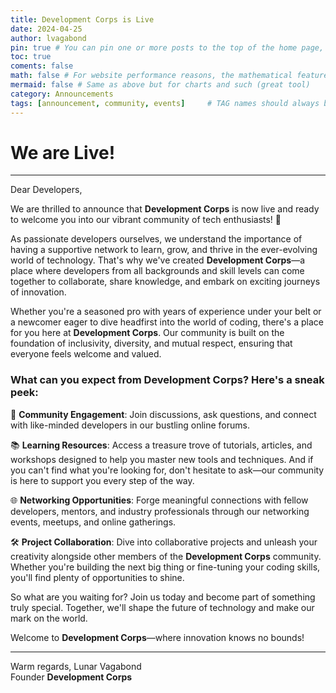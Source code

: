 ```yaml
---
title: Development Corps is Live
date: 2024-04-25
author: lvagabond
pin: true # You can pin one or more posts to the top of the home page, and the fixed posts are sorted in reverse order according to their release date
toc: true
coments: false
math: false # For website performance reasons, the mathematical feature won’t be loaded by default. But it can be enabled
mermaid: false # Same as above but for charts and such (great tool)
category: Announcements
tags: [announcement, community, events]     # TAG names should always be lowercase
---
```


# We are Live!

---

Dear Developers,

We are thrilled to announce that **Development Corps** is now live and ready to welcome you into our vibrant community of tech enthusiasts! 🚀

As passionate developers ourselves, we understand the importance of having a supportive network to learn, grow, and thrive in the ever-evolving world of technology. That's why we've created **Development Corps**—a place where developers from all backgrounds and skill levels can come together to collaborate, share knowledge, and embark on exciting journeys of innovation.

Whether you're a seasoned pro with years of experience under your belt or a newcomer eager to dive headfirst into the world of coding, there's a place for you here at **Development Corps**. Our community is built on the foundation of inclusivity, diversity, and mutual respect, ensuring that everyone feels welcome and valued.

### What can you expect from **Development Corps**? Here's a sneak peek:

🤝 **Community Engagement**: Join discussions, ask questions, and connect with like-minded developers in our bustling online forums.

📚 **Learning Resources**: Access a treasure trove of tutorials, articles, and workshops designed to help you master new tools and techniques. And if you can't find what you're looking for, don't hesitate to ask—our community is here to support you every step of the way.

🌐 **Networking Opportunities**: Forge meaningful connections with fellow developers, mentors, and industry professionals through our networking events, meetups, and online gatherings.

🛠️ **Project Collaboration**: Dive into collaborative projects and unleash your creativity alongside other members of the **Development Corps** community. Whether you're building the next big thing or fine-tuning your coding skills, you'll find plenty of opportunities to shine.

So what are you waiting for? Join us today and become part of something truly special. Together, we'll shape the future of technology and make our mark on the world.

Welcome to **Development Corps**—where innovation knows no bounds!

--- 

Warm regards,
Lunar Vagabond  
Founder
**Development Corps**

